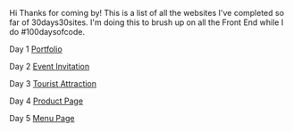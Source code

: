 Hi Thanks for coming by! This is a list of all the websites I've completed so far of 30days30sites. I'm doing this to brush up on all the Front End while I do #100daysofcode.

Day 1 <a href="01-hina-portfolio/index.html"> Portfolio</a>

Day 2 <a href="02-gbvs-tour/index.html"> Event Invitation </a>

Day 3 <a href="03-courthouse/index.html"> Tourist Attraction</a>

Day 4 <a href="04-april-skateboards/index.html"> Product Page</a>

Day 5 <a href="05-daikokuya/index.html"> Menu Page</a>